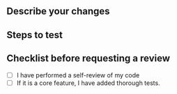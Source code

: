 ## Describe your changes

## Steps to test

## Checklist before requesting a review
- [ ] I have performed a self-review of my code
- [ ] If it is a core feature, I have added thorough tests.
